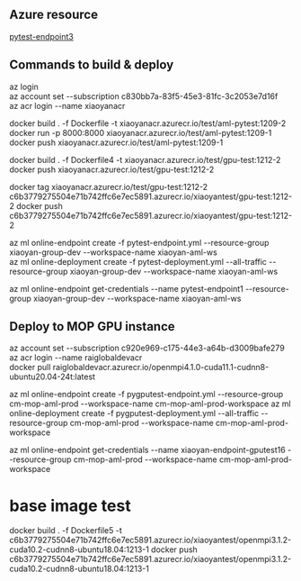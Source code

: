 ## Azure resource
[pytest-endpoint3](https://ms.portal.azure.com/#@microsoft.onmicrosoft.com/resource/subscriptions/c830bb7a-83f5-45e3-81fc-3c2053e7d16f/resourceGroups/xiaoyan-group-dev/providers/Microsoft.MachineLearningServices/workspaces/xiaoyan-aml-ws/onlineEndpoints/pytest-endpoint4/overview)


## Commands to build & deploy

az login  
az account set --subscription c830bb7a-83f5-45e3-81fc-3c2053e7d16f  
az acr login --name xiaoyanacr  

docker build . -f Dockerfile -t xiaoyanacr.azurecr.io/test/aml-pytest:1209-2
docker run -p 8000:8000  xiaoyanacr.azurecr.io/test/aml-pytest:1209-1
docker push  xiaoyanacr.azurecr.io/test/aml-pytest:1209-1

docker build . -f Dockerfile4 -t xiaoyanacr.azurecr.io/test/gpu-test:1212-2
docker push  xiaoyanacr.azurecr.io/test/gpu-test:1212-2

docker tag xiaoyanacr.azurecr.io/test/gpu-test:1212-2  c6b3779275504e71b742ffc6e7ec5891.azurecr.io/xiaoyantest/gpu-test:1212-2
docker push c6b3779275504e71b742ffc6e7ec5891.azurecr.io/xiaoyantest/gpu-test:1212-2


az ml online-endpoint create  -f pytest-endpoint.yml --resource-group xiaoyan-group-dev --workspace-name xiaoyan-aml-ws  
az ml online-deployment create  -f pytest-deployment.yml --all-traffic --resource-group xiaoyan-group-dev --workspace-name xiaoyan-aml-ws  

az ml online-endpoint get-credentials --name pytest-endpoint1  --resource-group xiaoyan-group-dev --workspace-name xiaoyan-aml-ws


## Deploy to MOP GPU instance

az account set --subscription c920e969-c175-44e3-a64b-d3009bafe279
az acr login --name raiglobaldevacr  
docker pull raiglobaldevacr.azurecr.io/openmpi4.1.0-cuda11.1-cudnn8-ubuntu20.04-24t:latest


az ml online-endpoint create  -f pygputest-endpoint.yml --resource-group cm-mop-aml-prod --workspace-name cm-mop-aml-prod-workspace
az ml online-deployment create  -f pygputest-deployment.yml --all-traffic --resource-group cm-mop-aml-prod --workspace-name cm-mop-aml-prod-workspace

az ml online-endpoint get-credentials --name xiaoyan-endpoint-gputest16  --resource-group cm-mop-aml-prod --workspace-name cm-mop-aml-prod-workspace


# base image test

docker build . -f Dockerfile5 -t c6b3779275504e71b742ffc6e7ec5891.azurecr.io/xiaoyantest/openmpi3.1.2-cuda10.2-cudnn8-ubuntu18.04:1213-1
docker push c6b3779275504e71b742ffc6e7ec5891.azurecr.io/xiaoyantest/openmpi3.1.2-cuda10.2-cudnn8-ubuntu18.04:1213-1

